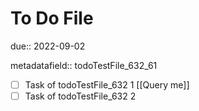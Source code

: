 # To Do File

due:: 2022-09-02

metadatafield:: todoTestFile_632\_61

- [ ] Task of todoTestFile_632 1 [[Query me]]
- [ ] Task of todoTestFile_632 2
